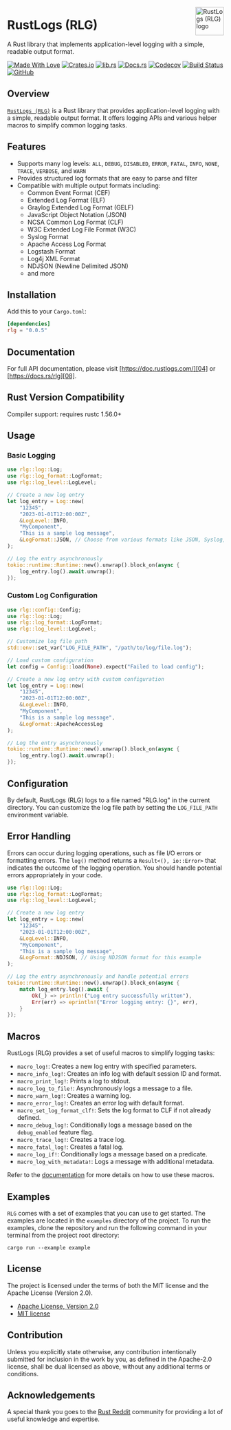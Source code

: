 <!-- markdownlint-disable MD033 MD041 -->

<img src="https://kura.pro/rlg/images/logos/rlg.svg"
alt="RustLogs (RLG) logo" height="66" align="right" />

<!-- markdownlint-enable MD033 MD041 -->

# RustLogs (RLG)

A Rust library that implements application-level logging with a simple, readable output format.

[![Made With Love][made-with-rust]][05] [![Crates.io][crates-badge]][07] [![lib.rs][libs-badge]][03] [![Docs.rs][docs-badge]][08] [![Codecov][codecov-badge]][09] [![Build Status][build-badge]][10] [![GitHub][github-badge]][06]

## Overview

[`RustLogs (RLG)`][00] is a Rust library that provides application-level logging with a simple, readable output format. It offers logging APIs and various helper macros to simplify common logging tasks.

## Features

- Supports many log levels: `ALL`, `DEBUG`, `DISABLED`, `ERROR`, `FATAL`, `INFO`, `NONE`, `TRACE`, `VERBOSE`, and `WARN`
- Provides structured log formats that are easy to parse and filter
- Compatible with multiple output formats including:
  - Common Event Format (CEF)
  - Extended Log Format (ELF)
  - Graylog Extended Log Format (GELF)
  - JavaScript Object Notation (JSON)
  - NCSA Common Log Format (CLF)
  - W3C Extended Log File Format (W3C)
  - Syslog Format
  - Apache Access Log Format
  - Logstash Format
  - Log4j XML Format
  - NDJSON (Newline Delimited JSON)
  - and more

## Installation

Add this to your `Cargo.toml`:

```toml
[dependencies]
rlg = "0.0.5"
```

## Documentation

For full API documentation, please visit [https://doc.rustlogs.com/][04] or [https://docs.rs/rlg][08].

## Rust Version Compatibility

Compiler support: requires rustc 1.56.0+

## Usage

### Basic Logging

```rust
use rlg::log::Log;
use rlg::log_format::LogFormat;
use rlg::log_level::LogLevel;

// Create a new log entry
let log_entry = Log::new(
    "12345",
    "2023-01-01T12:00:00Z",
    &LogLevel::INFO,
    "MyComponent",
    "This is a sample log message",
    &LogFormat::JSON, // Choose from various formats like JSON, Syslog, NDJSON, etc.
);

// Log the entry asynchronously
tokio::runtime::Runtime::new().unwrap().block_on(async {
    log_entry.log().await.unwrap();
});
```

### Custom Log Configuration

```rust
use rlg::config::Config;
use rlg::log::Log;
use rlg::log_format::LogFormat;
use rlg::log_level::LogLevel;

// Customize log file path
std::env::set_var("LOG_FILE_PATH", "/path/to/log/file.log");

// Load custom configuration
let config = Config::load(None).expect("Failed to load config");

// Create a new log entry with custom configuration
let log_entry = Log::new(
    "12345",
    "2023-01-01T12:00:00Z",
    &LogLevel::INFO,
    "MyComponent",
    "This is a sample log message",
    &LogFormat::ApacheAccessLog
);

// Log the entry asynchronously
tokio::runtime::Runtime::new().unwrap().block_on(async {
    log_entry.log().await.unwrap();
});
```

## Configuration

By default, RustLogs (RLG) logs to a file named "RLG.log" in the current directory. You can customize the log file path by setting the `LOG_FILE_PATH` environment variable.

## Error Handling

Errors can occur during logging operations, such as file I/O errors or formatting errors. The `log()` method returns a `Result<(), io::Error>` that indicates the outcome of the logging operation. You should handle potential errors appropriately in your code.

```rust
use rlg::log::Log;
use rlg::log_format::LogFormat;
use rlg::log_level::LogLevel;

// Create a new log entry
let log_entry = Log::new(
    "12345",
    "2023-01-01T12:00:00Z",
    &LogLevel::INFO,
    "MyComponent",
    "This is a sample log message",
    &LogFormat::NDJSON, // Using NDJSON format for this example
);

// Log the entry asynchronously and handle potential errors
tokio::runtime::Runtime::new().unwrap().block_on(async {
    match log_entry.log().await {
        Ok(_) => println!("Log entry successfully written"),
        Err(err) => eprintln!("Error logging entry: {}", err),
    }
});
```

## Macros

RustLogs (RLG) provides a set of useful macros to simplify logging tasks:

- `macro_log!`: Creates a new log entry with specified parameters.
- `macro_info_log!`: Creates an info log with default session ID and format.
- `macro_print_log!`: Prints a log to stdout.
- `macro_log_to_file!`: Asynchronously logs a message to a file.
- `macro_warn_log!`: Creates a warning log.
- `macro_error_log!`: Creates an error log with default format.
- `macro_set_log_format_clf!`: Sets the log format to CLF if not already defined.
- `macro_debug_log!`: Conditionally logs a message based on the `debug_enabled` feature flag.
- `macro_trace_log!`: Creates a trace log.
- `macro_fatal_log!`: Creates a fatal log.
- `macro_log_if!`: Conditionally logs a message based on a predicate.
- `macro_log_with_metadata!`: Logs a message with additional metadata.

Refer to the [documentation][08] for more details on how to use these macros.

## Examples

`RLG` comes with a set of examples that you can use to get started. The examples are located in the `examples` directory of the project. To run the examples, clone the repository and run the following command in your terminal from the project root directory:

```shell
cargo run --example example
```

## License

The project is licensed under the terms of both the MIT license and the Apache License (Version 2.0).

- [Apache License, Version 2.0][01]
- [MIT license][02]

## Contribution

Unless you explicitly state otherwise, any contribution intentionally submitted for inclusion in the work by you, as defined in the Apache-2.0 license, shall be dual licensed as above, without any additional terms or conditions.

## Acknowledgements

A special thank you goes to the [Rust Reddit](https://www.reddit.com/r/rust/) community for providing a lot of useful knowledge and expertise.

[00]: https://rustlogs.com
[01]: http://www.apache.org/licenses/LICENSE-2.0
[02]: http://opensource.org/licenses/MIT
[03]: https://lib.rs/crates/rlg
[04]: https://doc.rustlogs.com/
[05]: https://github.com/sebastienrousseau/rlg/graphs/contributors
[06]: https://github.com/sebastienrousseau/rlg
[07]: https://crates.io/crates/rlg
[08]: https://docs.rs/rlg
[09]: https://codecov.io/gh/sebastienrousseau/rlg
[10]: https://github.com/sebastienrousseau/rlg/actions?query=branch%3Amain

[build-badge]: https://img.shields.io/github/actions/workflow/status/sebastienrousseau/rlg/release.yml?branch=master&style=for-the-badge&logo=github "Build Status"
[codecov-badge]: https://img.shields.io/codecov/c/github/sebastienrousseau/rlg?style=for-the-badge&token=Q9KJ6XXL67&logo=codecov "Codecov"
[crates-badge]: https://img.shields.io/crates/v/rlg.svg?style=for-the-badge&color=fc8d62&logo=rust "Crates.io"
[libs-badge]: https://img.shields.io/badge/lib.rs-v0.0.5-orange.svg?style=for-the-badge "View on lib.rs"
[docs-badge]: https://img.shields.io/badge/docs.rs-rlg-66c2a5?style=for-the-badge&labelColor=555555&logo=docs.rs "Docs.rs"
[github-badge]: https://img.shields.io/badge/github-sebastienrousseau/rlg-8da0cb?style=for-the-badge&labelColor=555555&logo=github "GitHub"
[made-with-rust]: https://img.shields.io/badge/rust-f04041?style=for-the-badge&labelColor=c0282d&logo=rust 'Made With Rust'
